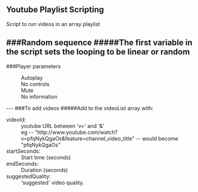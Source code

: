 ## Youtube Playlist Scripting

Script to run videos in an array playlist

###Random sequence
#####The first variable in the script sets the looping to be linear or random
---
###Player parameters
<dl>
  <dd>Autoplay</dd>
  <dd>No controls</dd>
  <dd>Mute</dd>
  <dd>No information</dd>
</dl>
---
###To add videos
#####Add to the videoList array with:
<dl>
<dt>videoId:</dt>
  <dd>youtube URL between 'v=' and '&'</dd>
  <dd>eg -- "http://www.youtube.com/watch?v=pfqNykQgaOs&feature=channel_video_title" -- would become "pfqNykQgaOs"</dd>
<dt>startSeconds:</dt>
  <dd>Start time (seconds)</dd>
<dt>endSeconds:</dt>
  <dd>Duration (seconds)</dd>
<dt>suggestedQuality:</dt>
  <dd>'suggested' video quality.</dd>
</dl>
